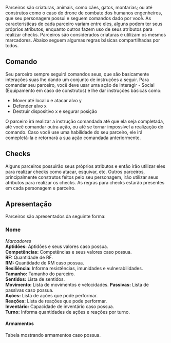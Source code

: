 Parceiros são criaturas, animais, como cães, gatos, montarias; ou até construtos como o caso do drone de combate dos humanos engenheiros, que seu personagem possui e seguem comandos dado por você. As características de cada parceiro variam entre eles, alguns podem ter seus próprios atributos, enquanto outros fazem uso de seus atributos para realizar checks. Parceiros são considerados criaturas e utilizam os mesmos marcadores. Abaixo seguem algumas regras básicas compartilhadas por todos.

## Comando
Seu parceiro sempre seguirá comandos seus, que são basicamente interações suas lhe dando um conjunto de instruções a seguir.
Para comandar seu parceiro, você deve usar uma ação de Interagir - Social (Equipamento em caso de construtos) e lhe dar instruções básicas como: 

- Mover até local x e atacar alvo y
- Defender alvo x
- Destruir dispositivo x e segurar posição 

O parceiro irá realizar a instrução comandada até que ela seja completada, até você comandar outra ação, ou até se tornar impossível a realização do comando. Caso você use uma habilidade do seu parceiro, ele irá comepletá-la e retornará a sua ação comandada anteriormente.

## Checks
Alguns parceiros possuirão seus próprios atributos e então irão utilizar eles para realizar checks como atacar, esquivar, etc. Outros parceiros, principalmente construtos feitos pelo seu personagem, irão utilizar seus atributos para realizar os checks. As regras para checks estarão presentes em cada personagem e parceiro.

## Apresentação
Parceiros são apresentados da seguinte forma:

### Nome 
_Marcadores_  
**Aptidões:** Aptidões e seus valores caso possua.  
**Competências:** Competências e seus valores caso possua.  
**RF:** Quantidade de RF.  
**RM:** Quantidade de RM caso possua.  
**Resiliência:** Informa resistências, imunidades e vulnerabilidades.  
**Tamanho:** Tamanho do parceiro.  
**Sentidos:** Lista de sentidos.  
**Movimento:** Lista de movimentos e velocidades.
**Passivas:** Lista de passivas caso possua.  
**Ações:** Lista de ações que pode performar.  
**Reações:** Lista de reações que pode performar.  
**Inventário:** Capacidade de inventário caso possua.  
**Turno:** Informa quantidades de ações e reações por turno.   

#### Armamentos
Tabela mostrando armamentos caso possua.

